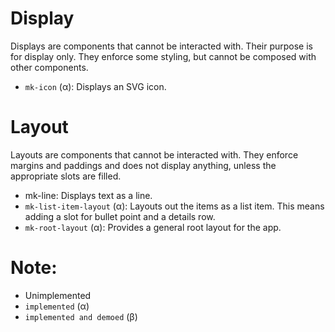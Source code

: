 # Display

Displays are components that cannot be interacted with. Their purpose is for display only. They
enforce some styling, but cannot be composed with other components.

-   `mk-icon` (α): Displays an SVG icon.

# Layout

Layouts are components that cannot be interacted with. They enforce margins and paddings and does
not display anything, unless the appropriate slots are filled.

-   mk-line: Displays text as a line.
-   `mk-list-item-layout` (α): Layouts out the items as a list item. This means adding a slot for
    bullet point and a details row.
-   `mk-root-layout` (α): Provides a general root layout for the app.


# Note:

-   Unimplemented
-   `implemented` (α)
-   `implemented and demoed` (β)
